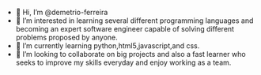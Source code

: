 - 👋 Hi, I’m @demetrio-ferreira
- 👀 I’m interested in learning several different programming languages and becoming an expert software engineer capable of solving different problems proposed by anyone.
- 🌱 I’m currently learning python,html5,javascript,and css.
- 💞️ I’m looking to collaborate on big projects and also a fast learner who seeks to improve my skills everyday and enjoy working as a team.

<!---
Demetrio-fr/Demetrio-fr is a ✨ special ✨ repository because its `README.md` (this file) appears on your GitHub profile.
You can click the Preview link to take a look at your changes.
--->
